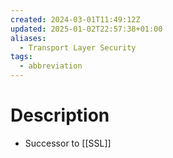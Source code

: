 ```yaml
---
created: 2024-03-01T11:49:12Z
updated: 2025-01-02T22:57:38+01:00
aliases:
  - Transport Layer Security
tags:
  - abbreviation
---
```

# Description
- Successor to [[SSL]]